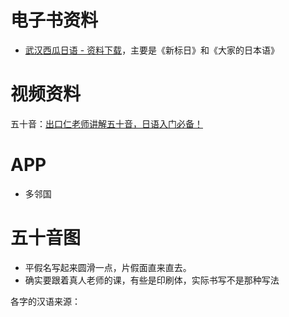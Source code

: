# 电子书资料
- [武汉西瓜日语 - 资料下载](https://www.suikajapanese.com/col.jsp?id=126)，主要是《新标日》和《大家的日本语》

# 视频资料
五十音：[出口仁老师讲解五十音，日语入门必备！](https://www.bilibili.com/video/BV18J411774w?p=1&vd_source=43b6af819307ca6bdad60477a02d8d1c)

# APP
- 多邻国



# 五十音图
- 平假名写起来圆滑一点，片假面直来直去。
- 确实要跟着真人老师的课，有些是印刷体，实际书写不是那种写法

各字的汉语来源：



# 